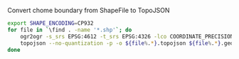 Convert chome boundary from ShapeFile to TopoJSON

  ```bash
  export SHAPE_ENCODING=CP932
  for file in `\find . -name '*.shp'`; do
      ogr2ogr -s_srs EPSG:4612 -t_srs EPSG:4326 -lco COORDINATE_PRECISION=7 -f geoJSON ${file%.*}.geojson $file
      topojson --no-quantization -p -o ${file%.*}.topojson ${file%.*}.geojson
  done
  ```
